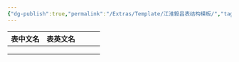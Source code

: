 ```yaml
---
{"dg-publish":true,"permalink":"/Extras/Template/江淮毅昌表结构模板/","tags":["江淮毅昌/蝶创I-MES/MES"]}
---
```




| 表中文名 | 表英文名 |     |     |     |
| ---- | ---- | --- | --- | --- |
|      |      |     |     |     |
|      |      |     |     |     |
|      |      |     |     |     |
